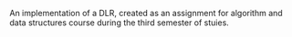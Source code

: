 An implementation of a DLR, created as an assignment for algorithm and data structures course during the third semester of stuies.  
